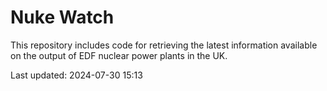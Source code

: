 # Nuke Watch

This repository includes code for retrieving the latest information available on the output of EDF nuclear power plants in the UK.

Last updated: 2024-07-30 15:13